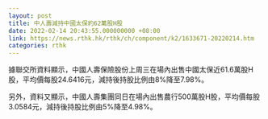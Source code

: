 ```yaml
---
layout: post
title: 中人壽減持中國太保約62萬股H股
date: 2022-02-14 20:43:55.000000000 +08:00
link: https://news.rthk.hk/rthk/ch/component/k2/1633671-20220214.htm
categories: rthk
---
```


據聯交所資料顯示，中國人壽保險股份上周三在場內出售中國太保近61.6萬股H股，平均價每股24.6416元，減持後持股比例由8%降至7.98%。

另外，資料又顯示，中國人壽集團同日在場內出售農行500萬股H股，平均價每股3.0584元，減持後持股比例由5%降至4.98%。
